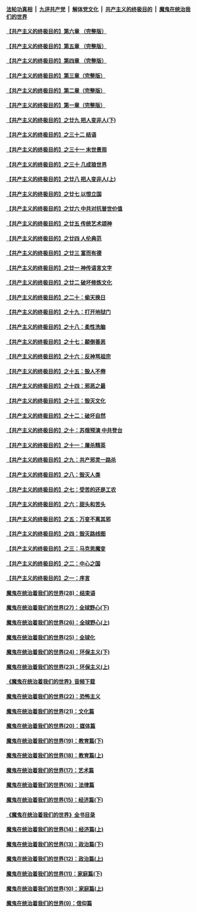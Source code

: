 ####  [法轮功真相](../../../../basic/blob/master/README.md?t=02080639) &nbsp;|&nbsp; [九评共产党](../../../../9ping.md/blob/master/README.md?t=02080639) &nbsp;|&nbsp; [解体党文化](../../../../jtdwh.md/blob/master/README.md?t=02080639)  &nbsp;|&nbsp; [共产主义的终极目的](../../../../gczydzjmd.md/blob/master/README.md?t=02080639) &nbsp;|&nbsp; [魔鬼在统治我们的世界](../../../../mgztzwmdsj.md/blob/master/README.md?t=02080639) 

#### [【共产主义的终极目的】第六章 （完整版）](../pages/nsc422/n11428913.md?t=02080639) 

#### [【共产主义的终极目的】第五章 （完整版）](../pages/nsc422/n11428912.md?t=02080639) 

#### [【共产主义的终极目的】第四章 （完整版）](../pages/nsc422/n11428907.md?t=02080639) 

#### [【共产主义的终极目的】第三章（完整版）](../pages/nsc422/n11428848.md?t=02080639) 

#### [【共产主义的终极目的】第二章（完整版）](../pages/nsc422/n11428831.md?t=02080639) 

#### [【共产主义的终极目的】第一章（完整版）](../pages/nsc422/n11417651.md?t=02080639) 

#### [【共产主义的终极目的】之廿九 把人变非人(下)](../pages/nsc422/n11344140.md?t=02080639) 

#### [【共产主义的终极目的】之三十二 结语](../pages/nsc422/n11360535.md?t=02080639) 

#### [【共产主义的终极目的】之三十一 末世景观](../pages/nsc422/n11351129.md?t=02080639) 

#### [【共产主义的终极目的】之三十 几成狼世界](../pages/nsc422/n11348280.md?t=02080639) 

#### [【共产主义的终极目的】之廿八 把人变非人(上)](../pages/nsc422/n11340492.md?t=02080639) 

#### [【共产主义的终极目的】之廿七 以恨立国](../pages/nsc422/n11336944.md?t=02080639) 

#### [【共产主义的终极目的】之廿六 中共对抗普世价值](../pages/nsc422/n11324785.md?t=02080639) 

#### [【共产主义的终极目的】之廿五 传统艺术颂神](../pages/nsc422/n11296396.md?t=02080639) 

#### [【共产主义的终极目的】之廿四 人伦典范](../pages/nsc422/n11296397.md?t=02080639) 

#### [【共产主义的终极目的】之廿三 富而有德](../pages/nsc422/n11283598.md?t=02080639) 

#### [【共产主义的终极目的】之廿一 神传语言文字](../pages/nsc422/n11263265.md?t=02080639) 

#### [【共产主义的终极目的】之廿二 破坏修炼文化](../pages/nsc422/n11245728.md?t=02080639) 

#### [【共产主义的终极目的】之二十：偷天换日](../pages/nsc422/n11238846.md?t=02080639) 

#### [【共产主义的终极目的】之十九：打开地狱门](../pages/nsc422/n11206376.md?t=02080639) 

#### [【共产主义的终极目的】之十八：柔性洗脑](../pages/nsc422/n11199994.md?t=02080639) 

#### [【共产主义的终极目的】之十七：颠倒善恶](../pages/nsc422/n11179782.md?t=02080639) 

#### [【共产主义的终极目的】之十六：反神骂祖宗](../pages/nsc422/n11166798.md?t=02080639) 

#### [【共产主义的终极目的】之十五：毁人不倦](../pages/nsc422/n11166792.md?t=02080639) 

#### [【共产主义的终极目的】之十四：邪恶之最](../pages/nsc422/n11150249.md?t=02080639) 

#### [【共产主义的终极目的】之十三：毁灭文化](../pages/nsc422/n11135227.md?t=02080639) 

#### [【共产主义的终极目的】之十二：破坏自然](../pages/nsc422/n11135214.md?t=02080639) 

#### [【共产主义的终极目的】之十：苏俄预演 中共登台](../pages/nsc422/n11118424.md?t=02080639) 

#### [【共产主义的终极目的】之十一：屠杀精英](../pages/nsc422/n11118442.md?t=02080639) 

#### [【共产主义的终极目的】之九：共产邪灵一路杀](../pages/nsc422/n11114139.md?t=02080639) 

#### [【共产主义的终极目的】之八：毁灭人类](../pages/nsc422/n11108503.md?t=02080639) 

#### [【共产主义的终极目的】之七：受苦的还是工农](../pages/nsc422/n11101809.md?t=02080639) 

#### [【共产主义的终极目的】之六：甜头和苦头](../pages/nsc422/n11096971.md?t=02080639) 

#### [【共产主义的终极目的】之五：万变不离其邪](../pages/nsc422/n11091285.md?t=02080639) 

#### [【共产主义的终极目的】之四：毁灭路线图](../pages/nsc422/n11086284.md?t=02080639) 

#### [【共产主义的终极目的】之三：马克思魔变](../pages/nsc422/n11061941.md?t=02080639) 

#### [【共产主义的终极目的】之二：中心之国](../pages/nsc422/n11047728.md?t=02080639) 

#### [【共产主义的终极目的】之一：序言](../pages/nsc422/n11086077.md?t=02080639) 

#### [魔鬼在统治着我们的世界(28)：结束语](../pages/nsc422/n10936246.md?t=02080639) 

#### [魔鬼在统治着我们的世界(27)：全球野心(下)](../pages/nsc422/n10928319.md?t=02080639) 

#### [魔鬼在统治着我们的世界(26)：全球野心(上)](../pages/nsc422/n10900318.md?t=02080639) 

#### [魔鬼在统治着我们的世界(25)：全球化](../pages/nsc422/n10788205.md?t=02080639) 

#### [魔鬼在统治着我们的世界(24)：环保主义(下)](../pages/nsc422/n10695307.md?t=02080639) 

#### [魔鬼在统治着我们的世界(23)：环保主义(上)](../pages/nsc422/n10688613.md?t=02080639) 

#### [《魔鬼在统治着我们的世界》音频下载](../pages/nsc422/n10635553.md?t=02080639) 

#### [魔鬼在统治着我们的世界(22)：恐怖主义](../pages/nsc422/n10614727.md?t=02080639) 

#### [魔鬼在统治着我们的世界(21)：文化篇](../pages/nsc422/n10597706.md?t=02080639) 

#### [魔鬼在统治着我们的世界(20)：媒体篇](../pages/nsc422/n10586579.md?t=02080639) 

#### [魔鬼在统治着我们的世界(19)：教育篇(下)](../pages/nsc422/n10564808.md?t=02080639) 

#### [魔鬼在统治着我们的世界(18)：教育篇(上)](../pages/nsc422/n10526970.md?t=02080639) 

#### [魔鬼在统治着我们的世界(17)：艺术篇](../pages/nsc422/n10499093.md?t=02080639) 

#### [魔鬼在统治着我们的世界(16)：法律篇](../pages/nsc422/n10485969.md?t=02080639) 

#### [魔鬼在统治着我们的世界(15)：经济篇(下)](../pages/nsc422/n10469975.md?t=02080639) 

#### [《魔鬼在统治着我们的世界》全书目录](../pages/nsc422/n10464261.md?t=02080639) 

#### [魔鬼在统治着我们的世界(14)：经济篇(上)](../pages/nsc422/n10457370.md?t=02080639) 

#### [魔鬼在统治着我们的世界(13)：政治篇(下)](../pages/nsc422/n10448270.md?t=02080639) 

#### [魔鬼在统治着我们的世界(12)：政治篇(上)](../pages/nsc422/n10444576.md?t=02080639) 

#### [魔鬼在统治着我们的世界(11)：家庭篇(下)](../pages/nsc422/n10440961.md?t=02080639) 

#### [魔鬼在统治着我们的世界(10)：家庭篇(上)](../pages/nsc422/n10435448.md?t=02080639) 

#### [魔鬼在统治着我们的世界(9)：信仰篇](../pages/nsc422/n10432159.md?t=02080639) 

